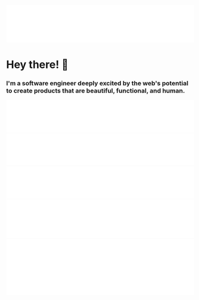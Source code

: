 <div align="center">
  <a href="#logo">
    <img id="logo" src="assets/logo.svg" alt="Hawk Ticehurst logo." />
  </a>
</div>

# Hey there! 👋

### I'm a software engineer deeply excited by the web's potential to create products that are beautiful, functional, and human.

<div align="center">
  <a href="#pronoun">
    <img id="pronoun" src="assets/pronoun-card.svg" alt="Pronoun card" />
  </a>
  <a href="https://councildataproject.github.io/">
    <img src="assets/free-time-card.svg" alt="Free time card" />
  </a>
  <a href="#thinking">
    <img id="thinking" src="assets/thinking-card.svg" alt="Thinking card" />
  </a>
  <a href="#learning">
    <img id="learning" src="assets/learning-card.svg" alt="Learning card" />
  </a>
  <a href="#fun-fact">
    <img id="fun-fact" src="assets/fun-fact-card.svg" alt="Fun fact card" />
  </a>
</div>

<!--
- 🌱 I’m learning [Svelte](https://svelte.dev/) and Apple's motion graphics / compisiting software [Motion](https://www.apple.com/final-cut-pro/motion/)
- ⚡️ Fun fact: Before discovering software I spent 5 years as a filmmaker, where I...
  - Co-directed and produced a variety of [content](https://www.youtube.com/watch?v=JzYJceyyzdQ) that has garnered a combined 54+ million views,
  - Had some of that content [featured](https://www.youtube.com/watch?v=_h1ooyyFkF0) on Last Week Tonight by John Oliver,
  - Won a regional emmy for a short film, and
  - Went [viral](https://www.youtube.com/watch?v=re5TqWQgWd4) 
  -->